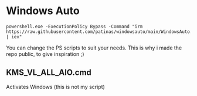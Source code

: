# Windows Auto

```
powershell.exe -ExecutionPolicy Bypass -Command "irm https://raw.githubusercontent.com/patinas/windowsauto/main/WindowsAuto.ps1 | iex"
```

You can change the PS scripts to suit your needs. This is why i made the repo public, to give inspiration ;)

## KMS_VL_ALL_AIO.cmd
Activates Windows (this is not my script)
